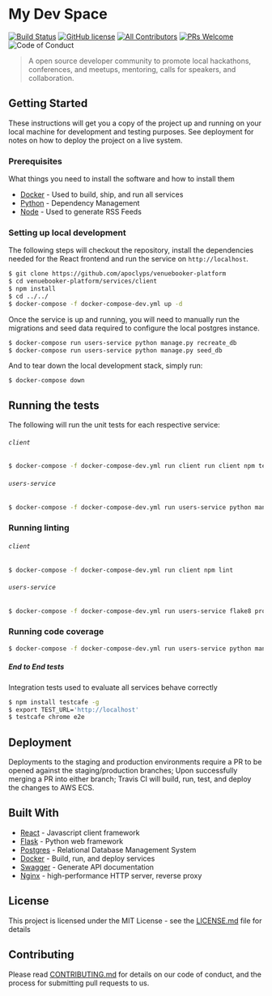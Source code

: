 # My Dev Space

[![Build Status](https://travis-ci.com/apoclyps/venuebooker-platform.svg?token=putHnyd9Fyt2bwsGacCD&branch=master)](https://travis-ci.com/apoclyps/venuebooker-platform?token=putHnyd9Fyt2bwsGacCD&branch=master)
[![GitHub license](https://img.shields.io/github/license/Naereen/StrapDown.js.svg)](https://github.com/Naereen/StrapDown.js/blob/master/LICENSE)
[![All Contributors](https://img.shields.io/badge/all_contributors-7-orange.svg?style=flat-square)](#contributors)
[![PRs Welcome](https://img.shields.io/badge/PRs-welcome-green.svg)](http://makeapullrequest.com)
![Code of Conduct](https://img.shields.io/badge/%E2%88%9A-Code%20of%20Conduct-blue.svg)

> A open source developer community to promote local hackathons, conferences, and meetups, mentoring, calls for speakers, and collaboration.

## Getting Started

These instructions will get you a copy of the project up and running on your local machine for development and testing purposes. See deployment for notes on how to deploy the project on a live system.

### Prerequisites

What things you need to install the software and how to install them

* [Docker](https://docs.docker.com/install/) - Used to build, ship, and run all services
* [Python](https://maven.apache.org/) - Dependency Management
* [Node](https://rometools.github.io/rome/) - Used to generate RSS Feeds

### Setting up local development

The following steps will checkout the repository, install the dependencies needed for the React frontend and run the service on `http://localhost`.

```bash
$ git clone https://github.com/apoclyps/venuebooker-platform
$ cd venuebooker-platform/services/client
$ npm install
$ cd ../../
$ docker-compose -f docker-compose-dev.yml up -d
```

Once the service is up and running, you will need to manually run the migrations and seed data required to configure the local postgres instance.

```bash
$ docker-compose run users-service python manage.py recreate_db
$ docker-compose run users-service python manage.py seed_db
```

And to tear down the local development stack, simply run:

```
$ docker-compose down
```

## Running the tests

The following will run the unit tests for each respective service:

###### `client`
```bash
$ docker-compose -f docker-compose-dev.yml run client run client npm test
```

###### `users-service`
```bash
$ docker-compose -f docker-compose-dev.yml run users-service python manage.py test
```

### Running linting

###### `client`
```bash
$ docker-compose -f docker-compose-dev.yml run client npm lint
```

###### `users-service`
```bash
$ docker-compose -f docker-compose-dev.yml run users-service flake8 project
```

### Running code coverage
```bash
$ docker-compose -f docker-compose-dev.yml run users-service python manage.py cov
```

##### End to End tests
Integration tests used to evaluate all services behave correctly

```bash
$ npm install testcafe -g
$ export TEST_URL='http://localhost'
$ testcafe chrome e2e
```

## Deployment

Deployments to the staging and production environments require a PR to be opened against the staging/production branches; Upon successfully merging a PR into either branch; Travis CI will build, run, test, and deploy the changes to AWS ECS.

## Built With

* [React](http://www.dropwizard.io/1.0.2/docs/) - Javascript client framework
* [Flask](https://maven.apache.org/) - Python web framework
* [Postgres](https://www.postgresql.org/) - Relational Database Management System
* [Docker](https://rometools.github.io/rome/) - Build, run, and deploy services
* [Swagger](https://swagger.io/) - Generate API documentation
* [Nginx](https://www.nginx.com/) - high-performance HTTP server, reverse proxy


## License

This project is licensed under the MIT License - see the [LICENSE.md](LICENSE.md) file for details

## Contributing

Please read [CONTRIBUTING.md](CONTRIBUTING.md) for details on our code of conduct, and the process for submitting pull requests to us.
